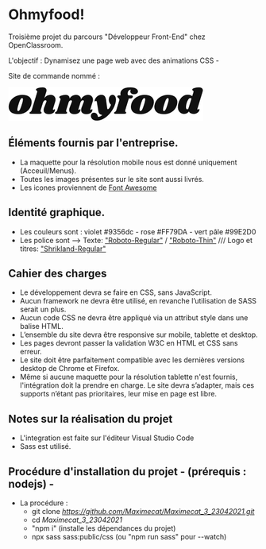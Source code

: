 # Ohmyfood!
Troisième projet du parcours "Développeur Front-End" chez OpenClassroom.

L'objectif : Dynamisez une page web avec des animations CSS - 

Site de commande nommé : 

![Logo Ohmfood](public/img/logo/ohmyfood.png)

## Éléments fournis par l'entreprise.
- La maquette pour la résolution mobile nous est donné uniquement (Acceuil/Menus).
- Toutes les images présentes sur le site sont aussi livrés.
- Les icones proviennent de [Font Awesome](https://fontawesome.com/)

## Identité graphique.
- Les couleurs sont : violet #9356dc - rose #FF79DA - vert pâle #99E2D0
- Les police sont --> Texte:  ["Roboto-Regular"](https://fonts.google.com/specimen/Roboto)
                              / ["Roboto-Thin"](https://fonts.google.com/specimen/Roboto)
                      /// Logo et titres: ["Shrikland-Regular"](https://fonts.google.com/specimen/Shrikhand)

## Cahier des charges
- Le développement devra se faire en CSS, sans JavaScript.
- Aucun framework ne devra être utilisé, en revanche l’utilisation de SASS serait un plus.
- Aucun code CSS ne devra être appliqué via un attribut style dans une balise HTML.
- L’ensemble du site devra être responsive sur mobile, tablette et desktop.
- Les pages devront passer la validation W3C en HTML et CSS sans erreur.
- Le site doit être parfaitement compatible avec les dernières versions desktop de Chrome et Firefox.
- Même si aucune maquette pour la résolution tablette n'est fournis, l'intégration doit la prendre en charge. 
Le site devra s’adapter, mais ces supports n’étant pas prioritaires, leur mise en page est libre.

## Notes sur la réalisation du projet
- L'integration est faite sur l'éditeur Visual Studio Code
- Sass est utilisé.

## Procédure d'installation du projet - (prérequis : nodejs) -
- La procédure :
   * git clone <url> *<https://github.com/Maximecat/Maximecat_3_23042021.git>*
   * cd <nom du projet> *Maximecat_3_23042021*
   * "npm i" (installe les dépendances du projet)
   * npx sass sass:public/css (ou "npm run sass" pour --watch)